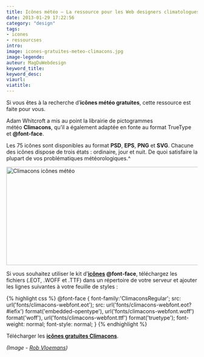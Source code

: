 ```yaml
---
title: Icônes météo – La ressource pour les Web designers climatologues
date: 2013-01-29 17:22:56
category: "design"
tags:
- icones
- ressourcses
intro:
image: icones-gratuites-meteo-climacons.jpg
image-legende:
auteur: MagDuWebdesign
keyword_title:
keyword_desc:
viaurl:
viatitle:
---
```

<p>Si vous êtes à la recherche d’<strong>icônes météo gratuites</strong>, cette ressource est faite pour vous.</p>
<p>Adam Whitcroft a mis au point la librairie de pictogrammes météo&nbsp;<strong>Climacons</strong>, qu’il a également adaptée en fonte au format TrueType et&nbsp;<strong>@font-face</strong>.</p>
<p>Les 75 icônes sont disponibles au format&nbsp;<strong>PSD</strong>,&nbsp;<strong>EPS</strong>,&nbsp;<strong>PNG</strong>&nbsp;et&nbsp;<strong>SVG</strong>. Chacune des icônes dispose de trois états : ordinaire, jour et nuit. De quoi satisfaire la plupart de vos&nbsp;problématiques&nbsp;météorologiques.^</p>
<p><img class="alignnone size-full wp-image-3109" title="Climacons icônes météo" src="https://s3-eu-west-1.amazonaws.com/mdw-images/large/icone-meteo-climacons.jpg" alt="Climacons icônes météo" width="555" height="259"></p>
<p>Si vous souhaitez utiliser le kit d’<strong><a title="Icônes gratuites pour vos prochains Web designs" href="http://magazineduwebdesign.com/icones-gratuites-psd-png-ai-icon-font-svg">icônes</a>&nbsp;@font-face</strong>, téléchargez les fichiers&nbsp;(.EOT, .WOFF et .TTF) dans un répertoire de votre serveur et ajouter les lignes suivantes à votre feuille de styles :</p>
{% highlight css %}
@font-face {
	font-family:'ClimaconsRegular';
	src: url('fonts/climacons-webfont.eot');
	src: url('fonts/climacons-webfont.eot?#iefix') format('embedded-opentype'),
	url('fonts/climacons-webfont.woff') format('woff'),
	url('fonts/climacons-webfont.ttf') format('truetype');
	font-weight: normal;
	font-style: normal;
}
{% endhighlight %}
<p>Télécharger les&nbsp;<a title="Kit icônes gratuites Climacons" href="http://adamwhitcroft.com/climacons/" target="_blank"><strong>icônes gratuites Climacons</strong></a>.</p>
<p><em>(Image -&nbsp;<a title="Rob Vloemans" href="http://dribbble.com/shots/552734-Weather-app-update" rel="contact" target="_blank">Rob Vloemans</a>)</em></p>
